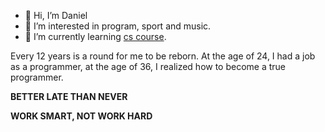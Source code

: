 - 👋 Hi, I’m Daniel
- 👀 I’m interested in program, sport and music.
- 🌱 I’m currently learning [cs course](https://teachyourselfcs.com/).

Every 12 years is a round for me to be reborn. At the age of 24, I had a job as a programmer, at the age of 36, I realized how to become a true programmer.

**BETTER LATE THAN NEVER**

**WORK SMART, NOT WORK HARD**
<!---
danielang2020/danielang2020 is a ✨ special ✨ repository because its `README.md` (this file) appears on your GitHub profile.
You can click the Preview link to take a look at your changes.
--->
